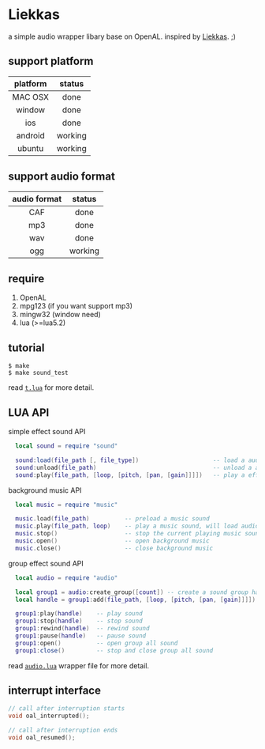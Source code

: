 # Liekkas
a simple audio wrapper libary base on OpenAL. inspired by [Liekkas](http://music.163.com/#/song?id=3413895). ;)

## support platform

| platform | status |
|:-------:|:-------:|
| MAC OSX |  done |
| window | done |
| ios | done |
| android |  working |
| ubuntu |  working |


## support audio format 
| audio format | status |
|:-------:|:-------:|
| CAF | done |
| mp3 | done |
| wav | done |
| ogg | working |

## require 

1. OpenAL
2. mpg123  (if you want support mp3)
3. mingw32 (window need)
4. lua (>=lua5.2)


## tutorial
```
$ make
$ make sound_test
```
read [`t.lua`](https://github.com/lvzixun/Liekkas/blob/master/test/t.lua) for more detail.

## LUA API
 simple effect sound API
~~~.lua
  local sound = require "sound"

  sound:load(file_path [, file_type])                     -- load a audio file
  sound:unload(file_path)                                 -- unload a audio file
  sound:play(file_path, [loop, [pitch, [pan, [gain]]]])   -- play a effect sound
~~~

 background music API
~~~.lua
  local music = require "music"

  music.load(file_path)          -- preload a music sound
  music.play(file_path, loop)    -- play a music sound, will load audio file when not load.
  music.stop()                   -- stop the current playing music sound
  music.open()                   -- open background music
  music.close()                  -- close background music
~~~

  group effect sound API
~~~.lua
  local audio = require "audio"

  local group1 = audio:create_group([count]) -- create a sound group has count source
  local handle = group1:add(file_path, [loop, [pitch, [pan, [gain]]]]) -- add sound file to group

  group1:play(handle)    -- play sound
  group1:stop(handle)    -- stop sound
  group1:rewind(handle)  -- rewind sound
  group1:pause(handle)   -- pause sound
  group1:open()          -- open group all sound
  group1:close()         -- stop and close group all sound
~~~

read [`audio.lua`](https://github.com/lvzixun/Liekkas/blob/master/src/bind/audio.lua) wrapper file for more detail.

## interrupt interface
~~~.c
// call after interruption starts
void oal_interrupted();

// call after interruption ends
void oal_resumed();
~~~

